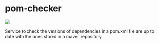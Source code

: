 # pom-checker
<img src="http://pomchecker.harrymartland.co.uk/badge/upToDate.svg?mavenUrl=https://raw.githubusercontent.com/HarryEMartland/pom-checker/master/pom.xml">

Service to check the versions of dependencies in a pom.xml file are up to date with the ones stored in a maven repository

